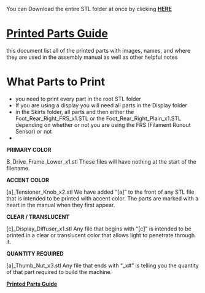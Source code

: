 You can Download the entire STL folder at once by clicking [**HERE**](https://download-directory.github.io/?url=https%3A%2F%2Fgithub.com%2FVoronDesign%2FVoron-0%2Ftree%2FVoron0.2%2FSTLs)

# [Printed Parts Guide](https://docs.google.com/spreadsheets/d/1MSgTiXazJwyfcTe7QqNIMWwQ_lfM8cOXmiMWPZ2HkEI/copy)

this document list all of the printed parts with images, names, and where they are used in the assembly manual as well as other helpful notes

# What Parts to Print

- you need to print every part in the root STL folder 
- If you are using a display you will need all parts in the Display folder
- in the Skirts folder, all parts and then either the Foot_Rear_Right_FRS_x1.STL or the Foot_Rear_Right_Plain_x1.STL depending on whether or not you are using the FRS (Filament Runout Sensor) or not
- 

**PRIMARY COLOR**

B_Drive_Frame_Lower_x1.stl
These files will have nothing at the start of the filename.

**ACCENT COLOR**

[a]_Tensioner_Knob_x2.stl
We have added “[a]” to the front of any STL file that is intended to be printed with accent color. The parts are marked with a heart in the manual when they first appear. 

**CLEAR / TRANSLUCENT**

[c]_Display_Diffuser_x1.stl
Any file that begins with "[c]" is intended to be printed in a clear or translucent color that allows light to penetrate through it.

**QUANTITY REQUIRED**

[a]_Thumb_Nut_x3.stl
Any file that ends with “_x#” is telling you the quantity of that part required to build the machine.



[**Printed Parts Guide**](https://docs.google.com/spreadsheets/d/1MSgTiXazJwyfcTe7QqNIMWwQ_lfM8cOXmiMWPZ2HkEI/copy)
